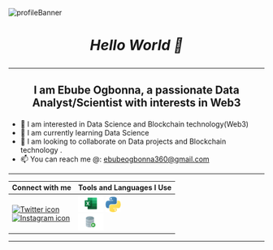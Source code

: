 ![profileBanner](https://github.com/user-attachments/assets/4fcf8f5b-bf35-4f2f-a347-1cc61bb2fca3)

#                                           <p align="center"> *Hello World 👋* </p>
---
##    <p align="center">I am Ebube Ogbonna, a passionate Data Analyst/Scientist with interests in Web3</p>
- 👀 I am interested in Data Science and Blockchain technology(Web3) 
- 🌱 I am currently learning Data Science
- 💞️ I am looking to collaborate on Data projects and Blockchain technology . 
- 📫 You can reach me @: ebubeogbonna360@gmail.com
---

| Connect with me                    | Tools and Languages I Use                       |
| ------------------------------------- | ----------------------------------------------- |
| <a href="https://www.twitter.com/Eto606" target="_blank">![Twitter icon](https://img.icons8.com/color/72/twitter--v1.png)</a> <br /><a href="https://www.instagram.com/eto_creates">![Instagram icon](https://img.icons8.com/color/72/instagram-new--v1.png)</a>|  <img src="https://github.com/EtodHF/EtodHF/blob/main/Excel-Logo.png" width="50px" alt="Excel logo"></img> <img src="https://github.com/EtodHF/EtodHF/blob/main/python.png" width="30px" alt="Python logo"></img> <br /> <img src="https://github.com/EtodHF/EtodHF/blob/main/SQL.png" width="50px" alt="SQL Logo"></img>|
---



<!---
EtodHF/EtodHF is a ✨ special ✨ repository because its `README.md` (this file) appears on your GitHub profile.
You can click the Preview link to take a look at your changes.
--->
